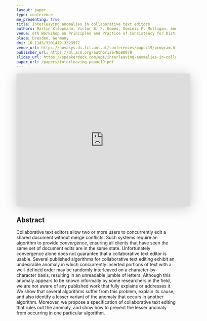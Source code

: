 ```yaml
---
layout: paper
type: conference
me_presenting: true
title: Interleaving anomalies in collaborative text editors
authors: Martin Kleppmann, Victor B. F. Gomes, Dominic P. Mulligan, and Alastair R. Beresford
venue: 6th Workshop on Principles and Practice of Consistency for Distributed Data (PaPoC)
place: Dresden, Germany
doi: 10.1145/3301419.3323972
venue_url: https://novasys.di.fct.unl.pt/conferences/papoc19/program.html
publisher_url: https://dl.acm.org/authorize?N688079
slides_url: https://speakerdeck.com/ept/interleaving-anomalies-in-collaborative-text-editors
paper_url: /papers/interleaving-papoc19.pdf
---
```


<iframe class="speakerdeck-iframe" frameborder="0" src="https://speakerdeck.com/player/d78a2f4c9a664f0f9ae7231c059d7fa7" title="Interleaving anomalies in collaborative text editors" allowfullscreen="true" mozallowfullscreen="true" webkitallowfullscreen="true" style="border: 0px; background: padding-box padding-box rgba(0, 0, 0, 0.1); margin: 0px; padding: 0px; border-radius: 6px; box-shadow: rgba(0, 0, 0, 0.2) 0px 5px 40px; width: 550px; height: 420px;" data-ratio="1.3333333333333333"></iframe>


Abstract
--------

Collaborative text editors allow two or more users to concurrently edit a shared document without
merge conflicts. Such systems require an algorithm to provide *convergence*, ensuring all clients
that have seen the same set of document edits are in the same state. Unfortunately convergence alone
does not guarantee that a collaborative text editor is usable. Several published algorithms for
collaborative text editing exhibit an undesirable anomaly in which concurrently inserted portions of
text with a well-defined order may be randomly interleaved on a character-by-character basis,
resulting in an unreadable jumble of letters. Although this anomaly appears to be known informally
by some researchers in the field, we are not aware of any published work that fully explains or
addresses it. We show that several algorithms suffer from this problem, explain its cause, and also
identify a lesser variant of the anomaly that occurs in another algorithm. Moreover, we propose
a specification of collaborative text editing that rules out the anomaly, and show how to prevent
the lesser anomaly from occurring in one particular algorithm.
